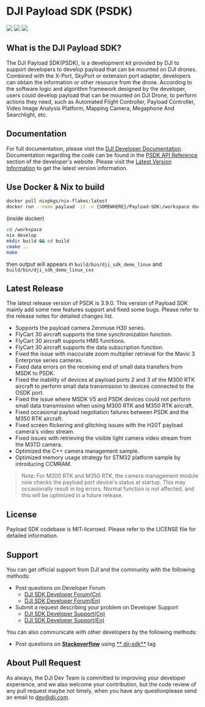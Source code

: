 # DJI Payload SDK (PSDK)

![](https://img.shields.io/badge/version-V3.9.0-pink.svg)
![](https://img.shields.io/badge/platform-linux_|_rtos-cyan.svg)
![](https://img.shields.io/badge/license-MIT-blue.svg)

## What is the DJI Payload SDK?

The DJI Payload SDK(PSDK), is a development kit provided by DJI to support developers to develop payload that can be
mounted on DJI drones. Combined with the X-Port, SkyPort or extension port adapter, developers can obtain the
information or other resource from the drone. According to the software logic and algorithm framework designed by the
developer, users could develop payload that can be mounted on DJI Drone, to perform actions they need, such as Automated
Flight Controller, Payload Controller, Video Image Analysis Platform, Mapping Camera, Megaphone And Searchlight, etc.

## Documentation

For full documentation, please visit
the [DJI Developer Documentation](https://developer.dji.com/doc/payload-sdk-tutorial/en/). Documentation regarding the
code can be found in the [PSDK API Reference](https://developer.dji.com/doc/payload-sdk-api-reference/en/)
section of the developer's website. Please visit
the [Latest Version Information](https://developer.dji.com/doc/payload-sdk-tutorial/en/)
to get the latest version information.

## Use Docker & Nix to build



```bash
docker pull nixpkgs/nix-flakes:latest
docker run --name payload -it -v {SOMEWHERE}/Payload-SDK:/workspace docker.io/nixpkgs/nix-flakes:latest bash
```
(inside docker)
```bash
cd /workspace
nix develop
mkdir build && cd build
cmake ..
make
```

then output will appears in `build/bin/dji_sdk_demo_linux` and `build/bin/dji_sdk_demo_linux_cxx`

## Latest Release

The latest release version of PSDK is 3.9.0. This version of Payload SDK mainly add some new features support and fixed some
bugs. Please refer to the release notes for detailed changes list.

* Supports the payload camera Zenmuse H30 series.
* FlyCart 30 aircraft supports the time synchronization function.
* FlyCart 30 aircraft supports HMS functions.
* FlyCart 30 aircraft supports the data subscription function.
* Fixed the issue with inaccurate zoom multiplier retrieval for the Mavic 3 Enterprise series cameras.
* Fixed data errors on the receiving end of small data transfers from MSDK to PSDK.
* Fixed the inability of devices at payload ports 2 and 3 of the M300 RTK aircraft to perform small data transmission to devices connected to the OSDK port.
* Fixed the issue where MSDK V5 and PSDK devices could not perform small data transmission when using M300 RTK and M350 RTK aircraft.
* Fixed occasional payload negotiation failures between PSDK and the M350 RTK aircraft.
* Fixed screen flickering and glitching issues with the H20T payload camera's video stream.
* Fixed issues with retrieving the visible light camera video stream from the M3TD camera.
* Optimized the C++ camera management sample.
* Optimized memory usage strategy for STM32 platform sample by introducing CCMRAM.
> Note: For M300 RTK and M350 RTK, the camera management module now checks the payload port device's status at startup. This may occasionally result in log errors. Normal function is not affected, and this will be optimized in a future release.

## License

Payload SDK codebase is MIT-licensed. Please refer to the LICENSE file for detailed information.

## Support

You can get official support from DJI and the community with the following methods:

- Post questions on Developer Forum
    * [DJI SDK Developer Forum(Cn)](https://djisdksupport.zendesk.com/hc/zh-cn/community/topics)
    * [DJI SDK Developer Forum(En)](https://djisdksupport.zendesk.com/hc/en-us/community/topics)
- Submit a request describing your problem on Developer Support
    * [DJI SDK Developer Support(Cn)](https://djisdksupport.zendesk.com/hc/zh-cn/requests/new)
    * [DJI SDK Developer Support(En)](https://djisdksupport.zendesk.com/hc/en-us/requests/new)

You can also communicate with other developers by the following methods:

- Post questions on [**Stackoverflow**](http://stackoverflow.com) using [**
  dji-sdk**](http://stackoverflow.com/questions/tagged/dji-sdk) tag

## About Pull Request
As always, the DJI Dev Team is committed to improving your developer experience, and we also welcome your contribution,
but the code review of any pull request maybe not timely, when you have any questionplease send an email to dev@dji.com.
